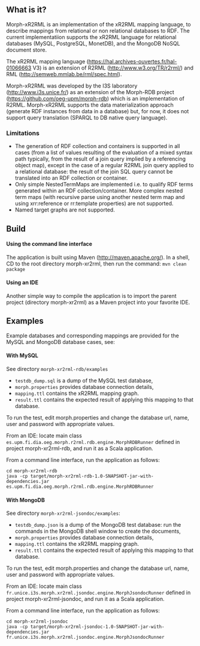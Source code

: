 ## What is it?
Morph-xR2RML is an implementation of the xR2RML mapping language, to describe mappings from relational or non relational databases to RDF. The current implementatiion supports the xR2RML language for relational databases (MySQL, PostgreSQL, MonetDB), and the MongoDB NoSQL document store.

The xR2RML mapping language (https://hal.archives-ouvertes.fr/hal-01066663 V3) is an extension of R2RML (http://www.w3.org/TR/r2rml/) and RML (http://semweb.mmlab.be/rml/spec.html).

Morph-xR2RML was developed by the I3S laboratory (http://www.i3s.unice.fr/) as an extension of the Morph-RDB project (https://github.com/oeg-upm/morph-rdb) which is an implementation of R2RML. Morph-xR2RML supports the data materialization approach (generate RDF instances from data in a database) but, for now, it does not support query translation (SPARQL to DB native query language).

### Limitations
- The generation of RDF collection and containers is supported in all cases (from a list of values resulting of the evaluation of a mixed syntax path typically, from the result of a join query implied by a referencing object map), except in the case of a regular R2RML join query applied to a relational database: the result of the join SQL query cannot be translated into an RDF collection or container.
- Only simple NestedTermMaps are implemented i.e. to qualify RDF terms generated within an RDF collection/container.
More complex nested term maps (with recursive parse using another nested term map and using xrr:reference or rr:template properties) are not supported.
- Named target graphs are not supported.

## Build

#### Using the command line interface
The application is built using Maven (http://maven.apache.org/). In a shell, CD to the root directory morph-xr2rml, then run the command: ```mvn clean package```

#### Using an IDE
Another simple way to compile the application is to import the parent project (directory morph-xr2rml) as a Maven project into your favorite IDE.

## Examples
Example databases and corresponding mappings are provided for the MySQL and MongoDB database cases, see:

#### With MySQL

See directory `morph-xr2rml-rdb/examples`
- `testdb_dump.sql` is a dump of the MySQL test database,
- `morph.properties` provides database connection details,
- `mapping.ttl` contains the xR2RML mapping graph.
- `result.ttl` contains the expected result of applying this mapping to that database.

To run the test, edit morph.properties and change the database url, name, user and password with appropriate values.

From an IDE: locate main class `es.upm.fi.dia.oeg.morph.r2rml.rdb.engine.MorphRDBRunner` defined in project morph-xr2rml-rdb, and run it as a Scala application.

From a command line interface, run the application as follows:
```
cd morph-xr2rml-rdb
java -cp target/morph-xr2rml-rdb-1.0-SNAPSHOT-jar-with-dependencies.jar es.upm.fi.dia.oeg.morph.r2rml.rdb.engine.MorphRDBRunner
```

#### With MongoDB

See directory `morph-xr2rml-jsondoc/examples`:
- `testdb_dump.json` is a dump of the MongoDB test database: run the commands in the MongoDB shell window to create the documents,
- `morph.properties` provides database connection details,
- `mapping.ttl` contains the xR2RML mapping graph.
- `result.ttl` contains the expected result of applying this mapping to that database.

To run the test, edit morph.properties and change the database url, name, user and password with appropriate values.

From an IDE: locate main class `fr.unice.i3s.morph.xr2rml.jsondoc.engine.MorphJsondocRunner` defined in project morph-xr2rml-jsondoc, and run it as a Scala application.


From a command line interface, run the application as follows:
```
cd morph-xr2rml-jsondoc
java -cp target/morph-xr2rml-jsondoc-1.0-SNAPSHOT-jar-with-dependencies.jar fr.unice.i3s.morph.xr2rml.jsondoc.engine.MorphJsondocRunner
```
